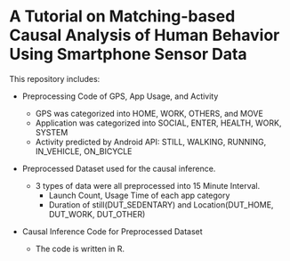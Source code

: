 # A Tutorial on Matching-based Causal Analysis of Human Behavior Using Smartphone Sensor Data

This repository includes:

* Preprocessing Code of GPS, App Usage, and Activity
    * GPS was categorized into HOME, WORK, OTHERS, and MOVE
    * Application was categorized into SOCIAL, ENTER, HEALTH, WORK, SYSTEM
    * Activity predicted by Android API: STILL, WALKING, RUNNING, IN_VEHICLE, ON_BICYCLE

* Preprocessed Dataset used for the causal inference.
    * 3 types of data were all preprocessed into 15 Minute Interval.
        * Launch Count, Usage Time of each app category 
        * Duration of still(DUT_SEDENTARY) and Location(DUT_HOME, DUT_WORK, DUT_OTHER)
    
* Causal Inference Code for Preprocessed Dataset 
    * The code is written in R.